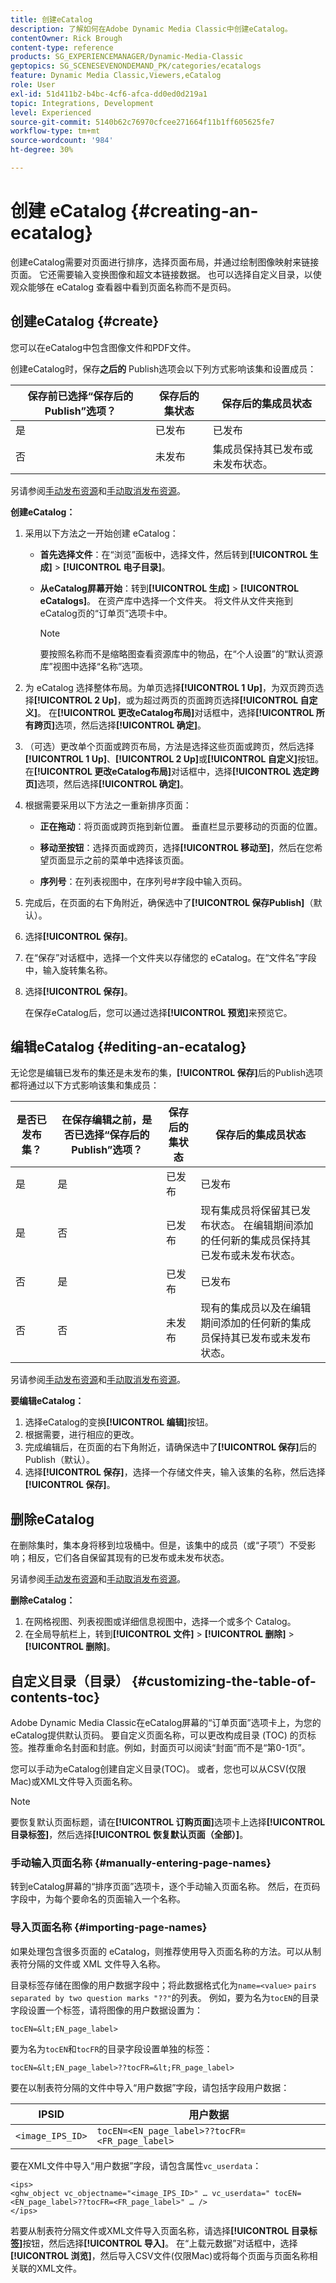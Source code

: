 ```yaml
---
title: 创建eCatalog
description: 了解如何在Adobe Dynamic Media Classic中创建eCatalog。
contentOwner: Rick Brough
content-type: reference
products: SG_EXPERIENCEMANAGER/Dynamic-Media-Classic
geptopics: SG_SCENESEVENONDEMAND_PK/categories/ecatalogs
feature: Dynamic Media Classic,Viewers,eCatalog
role: User
exl-id: 51d411b2-b4bc-4cf6-afca-dd0ed0d219a1
topic: Integrations, Development
level: Experienced
source-git-commit: 5140b62c76970cfcee271664f11b1ff605625fe7
workflow-type: tm+mt
source-wordcount: '984'
ht-degree: 30%

---
```


# 创建 eCatalog {#creating-an-ecatalog}

创建eCatalog需要对页面进行排序，选择页面布局，并通过绘制图像映射来链接页面。 它还需要输入变换图像和超文本链接数据。 也可以选择自定义目录，以使观众能够在 eCatalog 查看器中看到页面名称而不是页码。

## 创建eCatalog {#create}

您可以在eCatalog中包含图像文件和PDF文件。

创建eCatalog时，保存&#x200B;**之后的** Publish选项会以下列方式影响该集和设置成员：

| 保存前已选择“保存后的Publish”选项？ | 保存后的集状态 | 保存后的集成员状态 |
| --- | --- | --- |
| 是 | 已发布 | 已发布 |
| 否 | 未发布 | 集成员保持其已发布或未发布状态。 |

另请参阅[手动发布资源](publishing-files.md#manually_publishing_assets)和[手动取消发布资源](publishing-files.md#manually_unpublishing_assets)。

**创建eCatalog：**

1. 采用以下方法之一开始创建 eCatalog：

   * **首先选择文件**：在“浏览”面板中，选择文件，然后转到&#x200B;**[!UICONTROL 生成]** > **[!UICONTROL 电子目录]**。

   * **从eCatalog屏幕开始**：转到&#x200B;**[!UICONTROL 生成]** > **[!UICONTROL eCatalogs]**。 在资产库中选择一个文件夹。 将文件从文件夹拖到eCatalog页的“订单页”选项卡中。

     >[!NOTE]
     >
     >要按照名称而不是缩略图查看资源库中的物品，在“个人设置”的“默认资源库”视图中选择“名称”选项。

1. 为 eCatalog 选择整体布局。为单页选择&#x200B;**[!UICONTROL 1 Up]**，为双页跨页选择&#x200B;**[!UICONTROL 2 Up]**，或为超过两页的页面跨页选择&#x200B;**[!UICONTROL 自定义]**。 在&#x200B;**[!UICONTROL 更改eCatalog布局]**&#x200B;对话框中，选择&#x200B;**[!UICONTROL 所有跨页]**&#x200B;选项，然后选择&#x200B;**[!UICONTROL 确定]**。
1. （可选）更改单个页面或跨页布局，方法是选择这些页面或跨页，然后选择&#x200B;**[!UICONTROL 1 Up]**、**[!UICONTROL 2 Up]**&#x200B;或&#x200B;**[!UICONTROL 自定义]**&#x200B;按钮。 在&#x200B;**[!UICONTROL 更改eCatalog布局]**&#x200B;对话框中，选择&#x200B;**[!UICONTROL 选定跨页]**&#x200B;选项，然后选择&#x200B;**[!UICONTROL 确定]**。
1. 根据需要采用以下方法之一重新排序页面：

   * **正在拖动**：将页面或跨页拖到新位置。 垂直栏显示要移动的页面的位置。

   * **移动至按钮**：选择页面或跨页，选择&#x200B;**[!UICONTROL 移动至]**，然后在您希望页面显示之前的菜单中选择该页面。

   * **序列号**：在列表视图中，在序列号#字段中输入页码。

1. 完成后，在页面的右下角附近，确保选中了&#x200B;**[!UICONTROL 保存Publish]**（默认）。
1. 选择&#x200B;**[!UICONTROL 保存]**。
1. 在“保存”对话框中，选择一个文件夹以存储您的 eCatalog。在“文件名”字段中，输入旋转集名称。
1. 选择&#x200B;**[!UICONTROL 保存]**。

   在保存eCatalog后，您可以通过选择&#x200B;**[!UICONTROL 预览]**&#x200B;来预览它。

## 编辑eCatalog {#editing-an-ecatalog}

无论您是编辑已发布的集还是未发布的集，**[!UICONTROL 保存]**&#x200B;后的Publish选项都将通过以下方式影响该集和集成员：

| 是否已发布集？ | 在保存编辑之前，是否已选择“保存后的Publish”选项？ | 保存后的集状态 | 保存后的集成员状态 |
| --- | --- | --- | --- |
| 是 | 是 | 已发布 | 已发布 |
| 是 | 否 | 已发布 | 现有集成员将保留其已发布状态。 在编辑期间添加的任何新的集成员保持其已发布或未发布状态。 |
| 否 | 是 | 已发布 | 已发布 |
| 否 | 否 | 未发布 | 现有的集成员以及在编辑期间添加的任何新的集成员保持其已发布或未发布状态。 |

另请参阅[手动发布资源](publishing-files.md#manually_publishing_assets)和[手动取消发布资源](publishing-files.md#manually_unpublishing_assets)。

**要编辑eCatalog：**

1. 选择eCatalog的变换&#x200B;**[!UICONTROL 编辑]**&#x200B;按钮。
1. 根据需要，进行相应的更改。
1. 完成编辑后，在页面的右下角附近，请确保选中了&#x200B;**[!UICONTROL 保存]**&#x200B;后的Publish（默认）。
1. 选择&#x200B;**[!UICONTROL 保存]**，选择一个存储文件夹，输入该集的名称，然后选择&#x200B;**[!UICONTROL 保存]**。

## 删除eCatalog

在删除集时，集本身将移到垃圾桶中。但是，该集中的成员（或“子项”）不受影响；相反，它们各自保留其现有的已发布或未发布状态。

另请参阅[手动发布资源](publishing-files.md#manually_publishing_assets)和[手动取消发布资源](publishing-files.md#manually_unpublishing_assets)。

**删除eCatalog：**

1. 在网格视图、列表视图或详细信息视图中，选择一个或多个 Catalog。
1. 在全局导航栏上，转到&#x200B;**[!UICONTROL 文件]** > **[!UICONTROL 删除]** > **[!UICONTROL 删除]**。

## 自定义目录（目录） {#customizing-the-table-of-contents-toc}

Adobe Dynamic Media Classic在eCatalog屏幕的“订单页面”选项卡上，为您的eCatalog提供默认页码。 要自定义页面名称，可以更改构成目录 (TOC) 的页标签。推荐重命名封面和封底。例如，封面页可以阅读“封面”而不是“第0-1页”。

您可以手动为eCatalog创建自定义目录(TOC)。 或者，您也可以从CSV(仅限Mac)或XML文件导入页面名称。

>[!NOTE]
>
>要恢复默认页面标题，请在&#x200B;**[!UICONTROL 订购页面]**&#x200B;选项卡上选择&#x200B;**[!UICONTROL 目录标签]**，然后选择&#x200B;**[!UICONTROL 恢复默认页面（全部）]**。

### 手动输入页面名称 {#manually-entering-page-names}

转到eCatalog屏幕的“排序页面”选项卡，逐个手动输入页面名称。 然后，在页码字段中，为每个要命名的页面输入一个名称。

### 导入页面名称 {#importing-page-names}

如果处理包含很多页面的 eCatalog，则推荐使用导入页面名称的方法。可以从制表符分隔的文件或 XML 文件导入名称。

目录标签存储在图像的用户数据字段中；将此数据格式化为`name=<value>` ` pairs separated by two question marks "??" `的列表。 例如，要为名为`tocEN`的目录字段设置一个标签，请将图像的用户数据设置为：

`tocEN=&lt;EN_page_label>`

要为名为`tocEN`和`tocFR`的目录字段设置单独的标签：

`tocEN=&lt;EN_page_label>??tocFR=&lt;FR_page_label>`

要在以制表符分隔的文件中导入“用户数据”字段，请包括字段用户数据：

| IPSID | 用户数据 |
| --- | --- |
| `<image_IPS_ID>` | `tocEN=<EN_page_label>??tocFR=<FR_page_label>` |

要在XML文件中导入“用户数据”字段，请包含属性`vc_userdata`：

```as3
<ips> 
<ghw_object vc_objectname="<image_IPS_ID>" … vc_userdata=" tocEN=<EN_page_label>??tocFR=<FR_page_label>" … /> 
</ips>
```

若要从制表符分隔文件或XML文件导入页面名称，请选择&#x200B;**[!UICONTROL 目录标签]**&#x200B;按钮，然后选择&#x200B;**[!UICONTROL 导入]**。 在“上载元数据”对话框中，选择&#x200B;**[!UICONTROL 浏览]**，然后导入CSV文件(仅限Mac)或将每个页面与页面名称相关联的XML文件。
